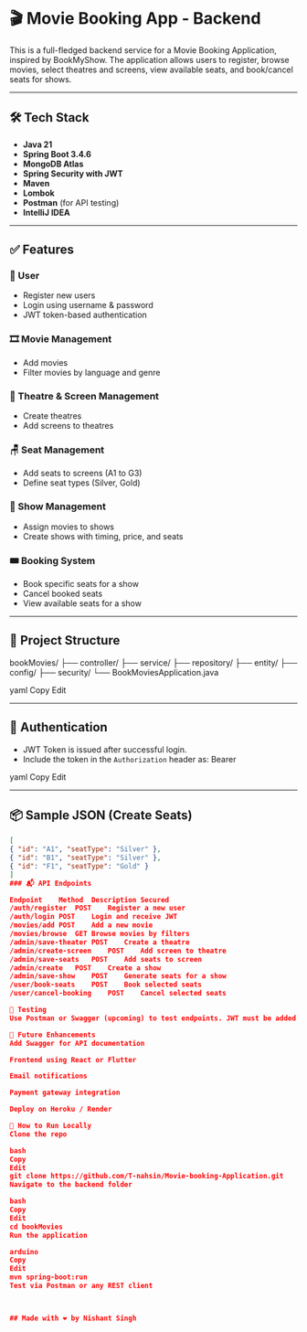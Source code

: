 # 🎬 Movie Booking App - Backend

This is a full-fledged backend service for a Movie Booking Application, inspired by BookMyShow. The application allows users to register, browse movies, select theatres and screens, view available seats, and book/cancel seats for shows.

---

## 🛠️ Tech Stack

- **Java 21**
- **Spring Boot 3.4.6**
- **MongoDB Atlas**
- **Spring Security with JWT**
- **Maven**
- **Lombok**
- **Postman** (for API testing)
- **IntelliJ IDEA**

---

## ✅ Features

### 👤 User
- Register new users
- Login using username & password
- JWT token-based authentication

### 🎞️ Movie Management
- Add movies
- Filter movies by language and genre

### 🏢 Theatre & Screen Management
- Create theatres
- Add screens to theatres

### 🪑 Seat Management
- Add seats to screens (A1 to G3)
- Define seat types (Silver, Gold)

### 📅 Show Management
- Assign movies to shows
- Create shows with timing, price, and seats

### 🎟️ Booking System
- Book specific seats for a show
- Cancel booked seats
- View available seats for a show

---

## 🧩 Project Structure

bookMovies/
├── controller/
├── service/
├── repository/
├── entity/
├── config/
├── security/
└── BookMoviesApplication.java

yaml
Copy
Edit

---

## 🔐 Authentication

- JWT Token is issued after successful login.
- Include the token in the `Authorization` header as:
Bearer <token>

yaml
Copy
Edit

---

## 📦 Sample JSON (Create Seats)

```json
[
{ "id": "A1", "seatType": "Silver" },
{ "id": "B1", "seatType": "Silver" },
{ "id": "F1", "seatType": "Gold" }
]
### 📬 API Endpoints

Endpoint	Method	Description	Secured
/auth/register	POST	Register a new user	
/auth/login	POST	Login and receive JWT	
/movies/add	POST	Add a new movie	
/movies/browse	GET	Browse movies by filters	
/admin/save-theater	POST	Create a theatre	
/admin/create-screen	POST	Add screen to theatre	
/admin/save-seats	POST	Add seats to screen	
/admin/create	POST	Create a show	
/admin/save-show	POST	Generate seats for a show	
/user/book-seats	POST	Book selected seats	
/user/cancel-booking	POST	Cancel selected seats	

🧪 Testing
Use Postman or Swagger (upcoming) to test endpoints. JWT must be added to headers for secured routes.

🚀 Future Enhancements
Add Swagger for API documentation

Frontend using React or Flutter

Email notifications

Payment gateway integration

Deploy on Heroku / Render

📂 How to Run Locally
Clone the repo

bash
Copy
Edit
git clone https://github.com/T-nahsin/Movie-booking-Application.git
Navigate to the backend folder

bash
Copy
Edit
cd bookMovies
Run the application

arduino
Copy
Edit
mvn spring-boot:run
Test via Postman or any REST client



## Made with ❤️ by Nishant Singh

